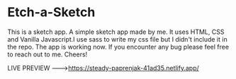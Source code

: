 # Etch-a-Sketch
This is a sketch app.
A simple sketch app made by me. It uses HTML, CSS and Vanilla Javascript.I use sass to write my css file but I didn't include it in the repo. The app is working now. If you encounter any bug please feel free to reach out to me. Cheers!


LIVE PREVIEW --->https://steady-paprenjak-41ad35.netlify.app/
